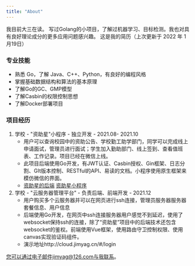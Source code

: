 ```yaml
---
title: "About"
---
```


我目前大三在读。 写过Golang的小项目，了解过机器学习、目标检测。我也对具有良好理论成分的更多应用问题感兴趣。 这是我的简历（上次更新于 2022 年 1 月19日）

### 专业技能

* 熟悉 Go，了解 Java、C++、Python，有良好的编程风格
* 掌握基础数据结构和算法的基本原理
* 了解Go的GC、GMP模型
* 了解Casbin的权限控制思想
* 了解Docker部署项目

### 项目经历

1. 学校 - "资助星"小程序 - 独立开发 - 2021.08- 2021.10 
   * 用户可以查询校园中的资助公告、学校勤工助学部门，同学可以完成线上申请面试，管理员进行面试；学生加入勤助部门、线上签到、查看值班表、工作记录。项目已经在微信上线。
   * 此项目后端使用Go开发，有JWT认证、Casbin授权、Gin框架、日志分割、GIt版本控制、RESTful的API、易读的文档。小程序使用原生框架来模仿微信的界面。
   * [资助星的后端](https://github.com/jimyag/star-server)  [资助星小程序](https://github.com/jimyag/star-microapp)
2. 学校 - "云服务器管理平台" - 负责后端、前端开发 - 2021.12 
   * 用户购买多个云服务器并可以在网页进行ssh连接，管理员服务器服务器套餐信息、用户信息
   * 后端使用Go开发，在网页中ssh连接服务器用户感觉不到延迟，使用了websocket保持ssh的连接，除了“资助星”项目中的后端技术还包含websocket的鉴权。前端使用Vue框架，使用路由守卫控制权限、使用canvas实现验证码组件。
   * 演示地址http://cloud.jimyag.cn/#/login

您可以通过电子邮件jimyag@126.com与我联系。